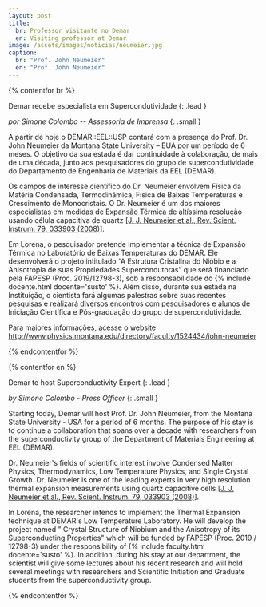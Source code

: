 ```yaml
---
layout: post
title:
  br: Professor visitante no Demar 
  en: Visiting professor at Demar
image: /assets/images/noticias/neumeier.jpg
caption:
  br: "Prof. John Neumeier"
  en: "Prof. John Neumeier"
---
```


{% contentfor br %}

Demar recebe especialista em Supercondutividade
{: .lead }

*por Simone Colombo -- Assessoria de Imprensa*
{: .small }

A partir de hoje o DEMAR::EEL::USP contará com a presença do Prof. Dr. John Neumeier da Montana State University – EUA por um período de 6 meses. O objetivo da sua estada é dar continuidade à colaboração, de mais de uma década, junto aos pesquisadores do grupo de supercondutividade do Departamento de Engenharia de Materiais da EEL (DEMAR).

Os campos de interesse científico do Dr. Neumeier envolvem Física da Matéria Condensada, Termodinâmica, Física de Baixas Temperaturas e Crescimento de Monocristais. O Dr. Neumeier é um dos maiores especialistas em medidas de Expansão Térmica de altíssima resolução usando célula capacitiva de quartz [[J. J. Neumeier et al., Rev. Scient. Instrum. 79, 033903 (2008)]](http://dx.doi.org/10.1063/1.2884193).

Em Lorena, o pesquisador pretende implementar a técnica de Expansão Térmica no Laboratório de Baixas Temperaturas do DEMAR.   Ele desenvolverá o projeto intitulado “A Estrutura Cristalina do Nióbio e a Anisotropia de suas Propriedades Supercondutoras” que será financiado pela FAPESP (Proc. 2019/12798-3), sob a responsabilidade do {% include docente.html docente='susto' %}.  Além disso, durante sua estada na Instituição, o cientista fará algumas palestras sobre suas recentes pesquisas e realizará diversos encontros com pesquisadores e alunos de Iniciação Científica e Pós-graduação do grupo de supercondutividade.

Para maiores informações, acesse o website <http://www.physics.montana.edu/directory/faculty/1524434/john-neumeier>

{% endcontentfor %}

{% contentfor en %}

Demar to host Superconductivity Expert
{: .lead }

*by Simone Colombo - Press Officer*
{: .small }

Starting today, Demar will host Prof. Dr. John Neumeier, from the Montana State University - USA for a period of 6 months. The purpose of his stay is to continue a collaboration that spans over a decade with researchers from the superconductivity group of the Department of Materials Engineering at EEL (DEMAR).

Dr. Neumeier's fields of scientific interest involve Condensed Matter Physics, Thermodynamics, Low Temperature Physics, and Single Crystal Growth. Dr. Neumeier is one of the leading experts in very high resolution thermal expansion measurements using quartz capacitive cells [[J. J. Neumeier et al., Rev. Scient. Instrum. 79, 033903 (2008)]](http://dx.doi.org/10.1063/1.2884193).

In Lorena, the researcher intends to implement the Thermal Expansion technique at DEMAR's Low Temperature Laboratory. He will develop the project named " Crystal Structure of Niobium and the Anisotropy of its Superconducting Properties" which will be funded by FAPESP (Proc. 2019 / 12798-3) under the responsibility of {% include faculty.html docente='susto' %}. In addition, during his stay at our department, the scientist will give some lectures about his recent research and will hold several meetings with researchers and  Scientific Initiation and Graduate students from the superconductivity group.

{% endcontentfor %}
